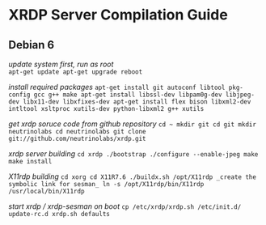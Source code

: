# XRDP Server Compilation Guide


## Debian 6
_update system first, run as root_ <br>
`apt-get update
apt-get upgrade
reboot`

_install required packages_
`apt-get install git autoconf libtool pkg-config gcc g++ make
apt-get install libssl-dev libpam0g-dev libjpeg-dev libx11-dev libxfixes-dev
apt-get install flex bison libxml2-dev intltool xsltproc xutils-dev python-libxml2 g++ xutils`

_get xrdp soruce code from github repository_
`cd ~
mkdir git
cd git
mkdir neutrinolabs
cd neutrinolabs
git clone git://github.com/neutrinolabs/xrdp.git`

_xrdp server building_
`cd xrdp
./bootstrap
./configure --enable-jpeg
make
make install`

_X11rdp building_
`cd xorg
cd X11R7.6
./buildx.sh /opt/X11rdp
_create the symbolic link for sesman_
ln -s /opt/X11rdp/bin/X11rdp /usr/local/bin/X11rdp`

_start xrdp / xrdp-sesman on boot_
`cp /etc/xrdp/xrdp.sh /etc/init.d/
update-rc.d xrdp.sh defaults`
